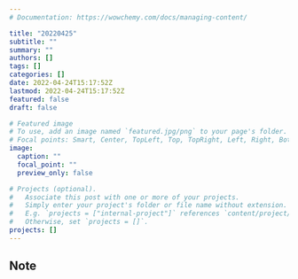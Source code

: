 ```yaml
---
# Documentation: https://wowchemy.com/docs/managing-content/

title: "20220425"
subtitle: ""
summary: ""
authors: []
tags: []
categories: []
date: 2022-04-24T15:17:52Z
lastmod: 2022-04-24T15:17:52Z
featured: false
draft: false

# Featured image
# To use, add an image named `featured.jpg/png` to your page's folder.
# Focal points: Smart, Center, TopLeft, Top, TopRight, Left, Right, BottomLeft, Bottom, BottomRight.
image:
  caption: ""
  focal_point: ""
  preview_only: false

# Projects (optional).
#   Associate this post with one or more of your projects.
#   Simply enter your project's folder or file name without extension.
#   E.g. `projects = ["internal-project"]` references `content/project/deep-learning/index.md`.
#   Otherwise, set `projects = []`.
projects: []
---
```


## Note

